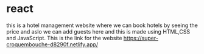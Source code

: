 # react
this is a hotel management website where we can book hotels by seeing the price and aslo we can add guests here and this is made using HTML,CSS and JavaScript.
This is the link for the website
https://super-croquembouche-d8290f.netlify.app/
